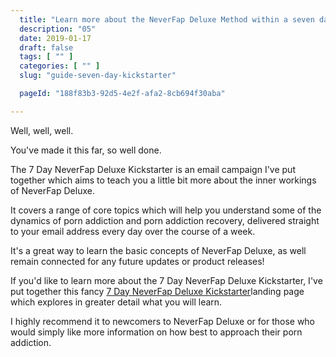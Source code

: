 ```yaml
---
  title: "Learn more about the NeverFap Deluxe Method within a seven day period."
  description: "05"
  date: 2019-01-17
  draft: false
  tags: [ "" ]
  categories: [ "" ]
  slug: "guide-seven-day-kickstarter"

  pageId: "188f83b3-92d5-4e2f-afa2-8cb694f30aba"

---
```


Well, well, well.

You've made it this far, so well done.

The 7 Day NeverFap Deluxe Kickstarter is an email campaign I've put together which aims to teach you a little bit more about the inner workings of NeverFap Deluxe.

It covers a range of core topics which will help you understand some of the dynamics of porn addiction and porn addiction recovery, delivered straight to your email address every day over the course of a week.

It's a great way to learn the basic concepts of NeverFap Deluxe, as well remain connected for any future updates or product releases!

If you'd like to learn more about the 7 Day NeverFap Deluxe Kickstarter, I've put together this fancy <a class="link" href="https://neverfapdeluxe.com/seven-day-neverfap-deluxe-kickstarter/">7 Day NeverFap Deluxe Kickstarter</a>landing page which explores in greater detail what you will learn.

I highly recommend it to newcomers to NeverFap Deluxe or for those who would simply like more information on how best to approach their porn addiction.
